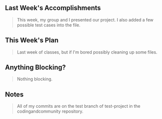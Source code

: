 ## Last Week's Accomplishments

> This week, my group and I presented our project. I also added a few possible test cases into the file.

## This Week's Plan

> Last week of classes, but if I'm bored possibly cleaning up some files.

## Anything Blocking?

> Nothing blocking.

## Notes

> All of my commits are on the test branch of test-project in the codingandcommunity repository.
